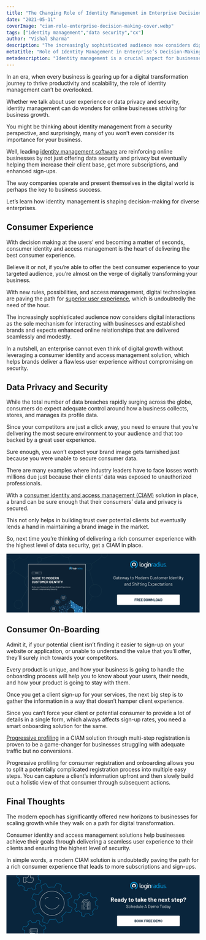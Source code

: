 ```yaml
---
title: "The Changing Role of Identity Management in Enterprise Decision-Making"
date: "2021-05-11"
coverImage: "ciam-role-enterprise-decision-making-cover.webp"
tags: ["identity management","data security","cx"]
author: "Vishal Sharma"
description: "The increasingly sophisticated audience now considers digital interactions as the sole mechanism for interacting with brands. Let’s learn how an identity management solution helps these brands to deliver rich user experiences backed by adequate data security."
metatitle: "Role of Identity Management in Enterprise’s Decision-Making"
metadescription: "Identity management is a crucial aspect for businesses seeking growth in today’s era. Here’s an insightful read depicting the role of CIAM for businesses."
---
```

In an era, when every business is gearing up for a digital transformation journey to thrive productivity and scalability, the role of identity management can’t be overlooked.

Whether we talk about user experience or data privacy and security, identity management can do wonders for online businesses striving for business growth.

You might be thinking about identity management from a security perspective, and surprisingly, many of you won’t even consider its importance for your business.

Well, leading [identity management software](https://www.loginradius.com/) are reinforcing online businesses by not just offering data security and privacy but eventually helping them increase their client base, get more subscriptions, and enhanced sign-ups.

The way companies operate and present themselves in the digital world is perhaps the key to business success.

Let’s learn how identity management is shaping decision-making for diverse enterprises.

## Consumer Experience

With decision making at the users’ end becoming a matter of seconds, consumer identity and access management is the heart of delivering the best consumer experience.

Believe it or not, if you’re able to offer the best consumer experience to your targeted audience, you’re almost on the verge of digitally transforming your business.

With new rules, possibilities, and access management, digital technologies are paving the path for [superior user experience](https://www.loginradius.com/customer-experience-solutions/), which is undoubtedly the need of the hour.

The increasingly sophisticated audience now considers digital interactions as the sole mechanism for interacting with businesses and established brands and expects enhanced online relationships that are delivered seamlessly and modestly.

In a nutshell, an enterprise cannot even think of digital growth without leveraging a consumer identity and access management solution, which helps brands deliver a flawless user experience without compromising on security.

## Data Privacy and Security

While the total number of data breaches rapidly surging across the globe, consumers do expect adequate control around how a business collects, stores, and manages its profile data.

Since your competitors are just a click away, you need to ensure that you’re delivering the most secure environment to your audience and that too backed by a great user experience.

Sure enough, you won’t expect your brand image gets tarnished just because you were unable to secure consumer data.

There are many examples where industry leaders have to face losses worth millions due just because their clients’ data was exposed to unauthorized professionals.

With a [consumer identity and access management (CIAM)](https://www.loginradius.com/blog/identity/2019/06/customer-identity-and-access-management/) solution in place, a brand can be sure enough that their consumers’ data and privacy is secured.

This not only helps in building trust over potential clients but eventually lends a hand in maintaining a brand image in the market.

So, next time you’re thinking of delivering a rich consumer experience with the highest level of data security, get a CIAM in place.

[![modern-customer-identity](modern-customer-identity.webp)](https://www.loginradius.com/resource/guide-to-modern-customer-identity/)

## Consumer On-Boarding

Admit it, if your potential client isn’t finding it easier to sign-up on your website or application, or unable to understand the value that you’ll offer, they’ll surely inch towards your competitors.

Every product is unique, and how your business is going to handle the onboarding process will help you to know about your users, their needs, and how your product is going to stay with them.

Once you get a client sign-up for your services, the next big step is to gather the information in a way that doesn’t hamper client experience.

Since you can’t force your client or potential consumer to provide a lot of details in a single form, which always affects sign-up rates, you need a smart onboarding solution for the same.

[Progressive profiling](https://www.loginradius.com/blog/identity/2019/02/presenting-progressive-profiling-loginradius/) in a CIAM solution through multi-step registration is proven to be a game-changer for businesses struggling with adequate traffic but no conversions.

Progressive profiling for consumer registration and onboarding allows you to split a potentially complicated registration process into multiple easy steps. You can capture a client’s information upfront and then slowly build out a holistic view of that consumer through subsequent actions.

## Final Thoughts

The modern epoch has significantly offered new horizons to businesses for scaling growth while they walk on a path for digital transformation.

Consumer identity and access management solutions help businesses achieve their goals through delivering a seamless user experience to their clients and ensuring the highest level of security.

In simple words, a modern CIAM solution is undoubtedly paving the path for a rich consumer experience that leads to more subscriptions and sign-ups.  

[![LoginRadius Book a Demo](../../assets/book-a-demo-loginradius.webp)](https://www.loginradius.com/contact-us?utm_source=blog&utm_medium=web&utm_campaign=ciam-role-enterprise-decision-making)